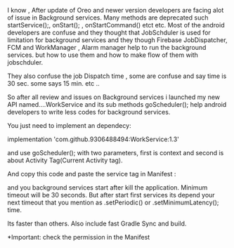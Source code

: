 I know , After update of Oreo and newer version developers are facing alot of issue in Background services. Many methods are deprecated such startService();, onStart(); , onStartCommand() etct etc.
Most of the android developers are confuse and they thought that JobSchduler is used for limitation for background services and they though Firebase JobDispatcher, FCM and WorkManager , Alarm manager help to run the background services. but how to use them and how to make flow of them with jobschduler.

They also confuse the job Dispatch time , some are confuse and say time is 30 sec. some says 15 min. etc ..

So after all review and issues on Background services i launched my new API named....WorkService and its sub methods goScheduler(); help android developers to write less codes for background services.

You just need to implement an dependecy:

implementation 'com.github.9306488494:WorkService:1.3'

and use goScheduler(); with two parameters, first is context and second is about Activity Tag(Current Activity tag).

And copy this code and paste the service tag in Manifest :

<receiver android:name="MyBroadcastReceiver" >
        </receiver>

and you background services start after kill the application.
Minimum timeout will be 30 seconds. But after start first services its depend your next timeout that you mention as .setPeriodic() or .setMinimumLatency(); time.

Its faster than others.
Also include fast Gradle Sync and build.

*Important: check the permission in the Manifest
 <uses-permission android:name="android.permission.RECEIVE_BOOT_COMPLETED" />
    <uses-permission android:name="android.permission.INTERNET" />
    <uses-permission android:name="android.permission.FOREGROUND_SERVICE" />
